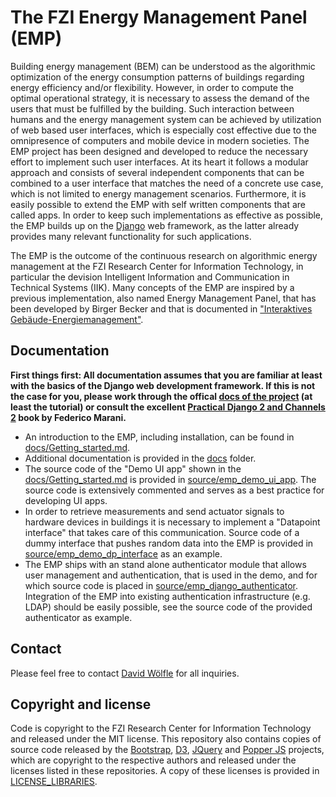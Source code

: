 # The FZI Energy Management Panel (EMP) 

Building energy management (BEM) can be understood as the algorithmic optimization of the energy consumption patterns of buildings regarding energy efficiency and/or flexibility. However, in order to compute the optimal operational strategy, it is necessary to assess the demand of the users that must be fulfilled by the building. Such interaction between humans and the energy management system can be achieved by utilization of web based user interfaces, which is especially cost effective due to the omnipresence of computers and mobile device in modern societies. The EMP project has been designed and developed to reduce the necessary effort to implement such user interfaces. At its heart it follows a modular approach and consists of several independent components that can be combined to a user interface that matches the need of a concrete use case, which is not limited to energy management scenarios. Furthermore, it is easily possible to extend the EMP with self written components that are called apps. In order to keep such implementations as effective as possible, the EMP builds up on the [Django](https://www.djangoproject.com/) web framework, as the latter already provides many relevant functionality for such applications.

The EMP is the outcome of the continuous research on algorithmic energy management at the FZI Research Center for Information Technology, in particular the devision Intelligent Information and Communication in Technical Systems (IIK). Many concepts of the EMP are inspired by a previous implementation, also named Energy Management Panel, that has been developed by Birger Becker and that is documented in ["Interaktives Gebäude-Energiemanagement"](https://publikationen.bibliothek.kit.edu/1000043519).

## Documentation

**First things first: All documentation assumes that you are familiar at least with the basics of the Django web development framework. If this is not the case for you, please work through the offical [docs of the project](https://docs.djangoproject.com/) (at least the tutorial) or consult the excellent [Practical Django 2 and Channels 2](https://www.springer.com/de/book/9781484240984) book by Federico Marani.**

* An introduction to the EMP, including installation, can be found in [docs/Getting_started.md](./docs/Getting_started.md).
* Additional documentation is provided in the [docs](./docs) folder.
* The source code of the "Demo UI app" shown in the [docs/Getting_started.md](./docs/Getting_started.md) is provided in [source/emp_demo_ui_app](./source/emp_demo_ui_app). The source code is extensively commented and serves as a best practice for developing UI apps.
* In order to retrieve measurements and send actuator signals to hardware devices in buildings it is necessary to implement a "Datapoint interface" that takes care of this communication. Source code of a dummy interface that pushes random data into the EMP is provided in [source/emp_demo_dp_interface](./source/emp_demo_dp_interface) as an example.
* The EMP ships with an stand alone authenticator module that allows user management and authentication, that is used in the demo, and for which source code is placed in [source/emp_django_authenticator](./source/emp_django_authenticator/). Integration of the EMP into existing authentication infrastructure (e.g. LDAP) should be easily possible, see the source code of the provided authenticator as example. 

## Contact

Please feel free to contact [David Wölfle](https://www.fzi.de/en/about-us/organisation/detail/address/david-woelfle/) for all inquiries.

## Copyright and license

Code is copyright to the FZI Research Center for Information Technology and released under the MIT license. This repository also contains copies of source code released by the [Bootstrap](https://github.com/twbs/bootstrap), [D3](https://github.com/d3/d3), [JQuery](https://github.com/jquery/jquery) and [Popper JS](https://github.com/popperjs/popper-core) projects, which are copyright to the respective authors and released under the licenses listed in these repositories. A copy of these licenses is provided in  [LICENSE_LIBRARIES](LICENSE_LIBRARIES).